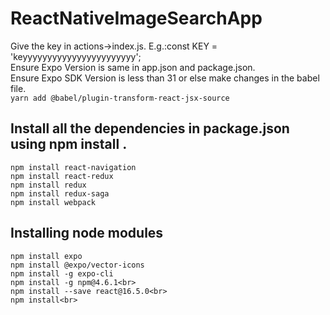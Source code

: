 # ReactNativeImageSearchApp
 Give the key in actions->index.js. E.g.:const KEY = 'keyyyyyyyyyyyyyyyyyyyyyyy';<br>
 Ensure Expo Version is same in app.json and package.json.<br>
 Ensure Expo SDK Version is less than 31 or else make changes in the babel file.<br>
 ```yarn add @babel/plugin-transform-react-jsx-source```<br>
 ## Install all the dependencies in package.json using npm install <packagename>.<br>
 ```
 npm install react-navigation
 npm install react-redux
 npm install redux
 npm install redux-saga
 npm install webpack
```

## Installing node modules
```
npm install expo
npm install @expo/vector-icons
npm install -g expo-cli
npm install -g npm@4.6.1<br>
npm install --save react@16.5.0<br>
npm install<br>
```

